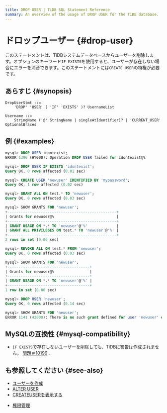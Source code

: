 ```yaml
---
title: DROP USER | TiDB SQL Statement Reference
summary: An overview of the usage of DROP USER for the TiDB database.
---
```


# ドロップユーザー {#drop-user}

このステートメントは、TiDBシステムデータベースからユーザーを削除します。オプションのキーワード`IF EXISTS`を使用すると、ユーザーが存在しない場合にエラーを消音できます。このステートメントには`CREATE USER`の特権が必要です。

## あらすじ {#synopsis}

```ebnf+diagram
DropUserStmt ::=
    'DROP' 'USER' ( 'IF' 'EXISTS' )? UsernameList

Username ::=
    StringName ('@' StringName | singleAtIdentifier)? | 'CURRENT_USER' OptionalBraces
```

## 例 {#examples}

```sql
mysql> DROP USER idontexist;
ERROR 1396 (HY000): Operation DROP USER failed for idontexist@%

mysql> DROP USER IF EXISTS 'idontexist';
Query OK, 0 rows affected (0.01 sec)

mysql> CREATE USER 'newuser' IDENTIFIED BY 'mypassword';
Query OK, 1 row affected (0.02 sec)

mysql> GRANT ALL ON test.* TO 'newuser';
Query OK, 0 rows affected (0.03 sec)

mysql> SHOW GRANTS FOR 'newuser';
+-------------------------------------------------+
| Grants for newuser@%                            |
+-------------------------------------------------+
| GRANT USAGE ON *.* TO 'newuser'@'%'             |
| GRANT ALL PRIVILEGES ON test.* TO 'newuser'@'%' |
+-------------------------------------------------+
2 rows in set (0.00 sec)

mysql> REVOKE ALL ON test.* FROM 'newuser';
Query OK, 0 rows affected (0.03 sec)

mysql> SHOW GRANTS FOR 'newuser';
+-------------------------------------+
| Grants for newuser@%                |
+-------------------------------------+
| GRANT USAGE ON *.* TO 'newuser'@'%' |
+-------------------------------------+
1 row in set (0.00 sec)

mysql> DROP USER 'newuser';
Query OK, 0 rows affected (0.14 sec)

mysql> SHOW GRANTS FOR 'newuser';
ERROR 1141 (42000): There is no such grant defined for user 'newuser' on host '%'
```

## MySQLの互換性 {#mysql-compatibility}

-   `IF EXISTS`で存在しないユーザーを削除しても、TiDBに警告は作成されません。 [問題＃10196](https://github.com/pingcap/tidb/issues/10196) .

## も参照してください {#see-also}

-   [ユーザーを作成](/sql-statements/sql-statement-create-user.md)
-   [ALTER USER](/sql-statements/sql-statement-alter-user.md)
-   [CREATEUSERを表示する](/sql-statements/sql-statement-show-create-user.md)

<CustomContent platform="tidb">

-   [権限管理](/privilege-management.md)

</CustomContent>

